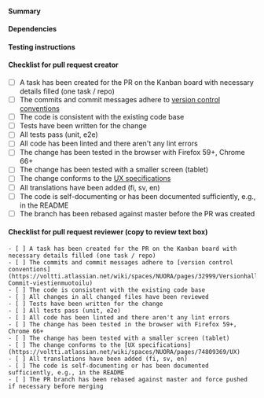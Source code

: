 #### Summary
<!-- Describe the change, including rationale and design decisions (not just what but also why) -->

#### Dependencies
<!-- Describe the dependencies the change has on other repositories, pull requests etc. -->

#### Testing instructions
<!-- Describe how the change can be tested, e.g., steps and tools to use -->

#### Checklist for pull request creator
<!-- Check that the necessary steps have been done before the PR is created -->

- [ ] A task has been created for the PR on the Kanban board with necessary details filled (one task / repo)
- [ ] The commits and commit messages adhere to [version control conventions](https://voltti.atlassian.net/wiki/spaces/NUORA/pages/32999/Versionhallintak+yt+nn+t#Versionhallintak%C3%A4yt%C3%A4nn%C3%B6t-Commit-viestienmuotoilu)
- [ ] The code is consistent with the existing code base
- [ ] Tests have been written for the change
- [ ] All tests pass (unit, e2e)
- [ ] All code has been linted and there aren't any lint errors
- [ ] The change has been tested in the browser with Firefox 59+, Chrome 66+
- [ ] The change has been tested with a smaller screen (tablet)
- [ ] The change conforms to the [UX specifications](https://voltti.atlassian.net/wiki/spaces/NUORA/pages/74809369/UX)
- [ ] All translations have been added (fi, sv, en)
- [ ] The code is self-documenting or has been documented sufficiently, e.g., in the README
- [ ] The branch has been rebased against master before the PR was created

#### Checklist for pull request reviewer (copy to review text box)
<!-- Check that the necessary steps have been done in the review. Copy the template beneath for the review. -->

```
- [ ] A task has been created for the PR on the Kanban board with necessary details filled (one task / repo)
- [ ] The commits and commit messages adhere to [version control conventions](https://voltti.atlassian.net/wiki/spaces/NUORA/pages/32999/Versionhallintak+yt+nn+t#Versionhallintak%C3%A4yt%C3%A4nn%C3%B6t-Commit-viestienmuotoilu)
- [ ] The code is consistent with the existing code base
- [ ] All changes in all changed files have been reviewed
- [ ] Tests have been written for the change
- [ ] All tests pass (unit, e2e)
- [ ] All code has been linted and there aren't any lint errors
- [ ] The change has been tested in the browser with Firefox 59+, Chrome 66+
- [ ] The change has been tested with a smaller screen (tablet)
- [ ] The change conforms to the [UX specifications](https://voltti.atlassian.net/wiki/spaces/NUORA/pages/74809369/UX)
- [ ] All translations have been added (fi, sv, en)
- [ ] The code is self-documenting or has been documented sufficiently, e.g., in the README
- [ ] The PR branch has been rebased against master and force pushed if necessary before merging
```